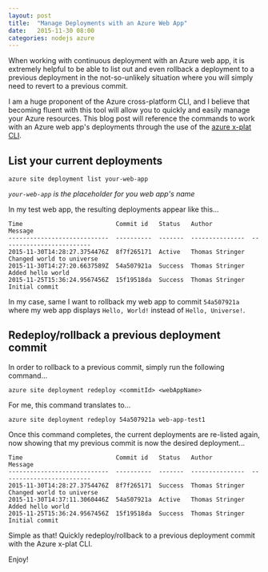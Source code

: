 ```yaml
---
layout: post
title:  "Manage Deployments with an Azure Web App"
date:   2015-11-30 08:00
categories: nodejs azure 
---
```

When working with continuous deployment with an Azure web app, it is extremely helpful to be able to list out and even rollback a deployment to a previous deployment in the not-so-unlikely situation where you will simply need to revert to a previous commit.

I am a huge proponent of the Azure cross-platform CLI, and I believe that becoming fluent with this tool will allow you to quickly and easily manage your Azure resources.  This blog post will reference the commands to work with an Azure web app's deployments through the use of the [azure x-plat CLI](https://www.npmjs.com/package/azure).

## List your current deployments

```
azure site deployment list your-web-app
```

*`your-web-app` is the placeholder for you web app's name*

In my test web app, the resulting deployments appear like this...

```
Time                          Commit id   Status   Author           Message
----------------------------  ----------  -------  ---------------  -------------------------
2015-11-30T14:28:27.3754476Z  8f7f265171  Active   Thomas Stringer  Changed world to universe
2015-11-30T14:27:20.6637589Z  54a507921a  Success  Thomas Stringer  Added hello world
2015-11-25T15:36:24.9567456Z  15f19518da  Success  Thomas Stringer  Initial commit
```

In my case, same I want to rollback my web app to commit `54a507921a` where my web app displays `Hello, World!` instead of `Hello, Universe!`.

## Redeploy/rollback a previous deployment commit

In order to rollback to a previous commit, simply run the following command...

```
azure site deployment redeploy <commitId> <webAppName>
```

For me, this command translates to...

```
azure site deployment redeploy 54a507921a web-app-test1
```

Once this command completes, the current deployments are re-listed again, now showing that my previous commit is now the desired deployment...

```
Time                          Commit id   Status   Author           Message
----------------------------  ----------  -------  ---------------  -------------------------
2015-11-30T14:28:27.3754476Z  8f7f265171  Success  Thomas Stringer  Changed world to universe
2015-11-30T14:37:11.3060446Z  54a507921a  Active   Thomas Stringer  Added hello world
2015-11-25T15:36:24.9567456Z  15f19518da  Success  Thomas Stringer  Initial commit
```

Simple as that!  Quickly redeploy/rollback to a previous deployment commit with the Azure x-plat CLI.

Enjoy!